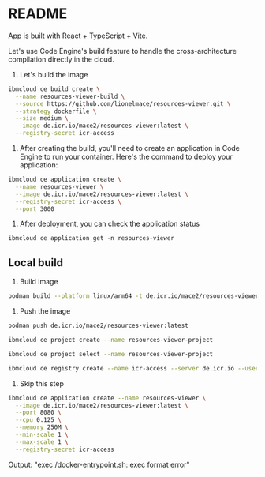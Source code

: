# README

App is built with React + TypeScript + Vite.

Let's use Code Engine's build feature to handle the cross-architecture compilation directly in the cloud. 

1. Let's build the image

  ```sh
  ibmcloud ce build create \
    --name resources-viewer-build \
    --source https://github.com/lionelmace/resources-viewer.git \
    --strategy dockerfile \
    --size medium \
    --image de.icr.io/mace2/resources-viewer:latest \
    --registry-secret icr-access
  ```

1. After creating the build, you'll need to create an application in Code Engine to run your container. Here's the command to deploy your application:

  ```sh
  ibmcloud ce application create \
    --name resources-viewer \
    --image de.icr.io/mace2/resources-viewer:latest \
    --registry-secret icr-access \
    --port 3000
  ```

1. After deployment, you can check the application status

  ```ssh
  ibmcloud ce application get -n resources-viewer
  ```

## Local build

1. Build image

  ```sh
  podman build --platform linux/arm64 -t de.icr.io/mace2/resources-viewer:latest .
  ```

1. Push the image

  ```sh
  podman push de.icr.io/mace2/resources-viewer:latest
  ```

  ```sh
  ibmcloud ce project create --name resources-viewer-project
  ```

  ```sh
  ibmcloud ce project select --name resources-viewer-project
  ```

  ```sh
  ibmcloud ce registry create --name icr-access --server de.icr.io --username iamapikey --password $API_KEY
  ```

1. Skip this step
  ```sh
  ibmcloud ce application create --name resources-viewer \
    --image de.icr.io/mace2/resources-viewer:latest \
    --port 8080 \
    --cpu 0.125 \
    --memory 250M \
    --min-scale 1 \
    --max-scale 1 \
    --registry-secret icr-access
  ```

  Output: "exec /docker-entrypoint.sh: exec format error"